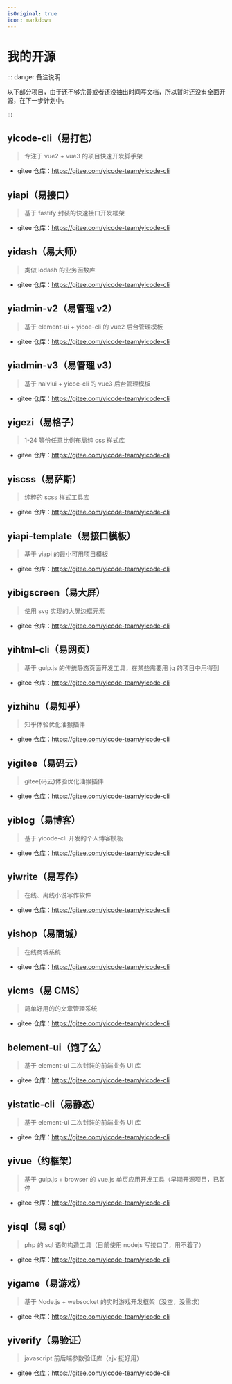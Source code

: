 ```yaml
---
isOriginal: true
icon: markdown
---
```


# 我的开源

::: danger 备注说明

以下部分项目，由于还不够完善或者还没抽出时间写文档，所以暂时还没有全面开源，在下一步计划中。

:::

## yicode-cli（易打包）<Badge text="稳定" type="tip" />

> 专注于 vue2 + vue3 的项目快速开发脚手架

-   gitee 仓库：https://gitee.com/yicode-team/yicode-cli

## yiapi（易接口）<Badge text="稳定" type="tip" />

> 基于 fastify 封装的快速接口开发框架

-   gitee 仓库：https://gitee.com/yicode-team/yicode-cli

## yidash（易大师）<Badge text="30%" type="warning" />

> 类似 lodash 的业务函数库

-   gitee 仓库：https://gitee.com/yicode-team/yicode-cli

## yiadmin-v2（易管理 v2）<Badge text="稳定" type="tip" />

> 基于 element-ui + yicoe-cli 的 vue2 后台管理模板

-   gitee 仓库：https://gitee.com/yicode-team/yicode-cli

## yiadmin-v3（易管理 v3）<Badge text="10%" type="tip" />

> 基于 naiviui + yicoe-cli 的 vue3 后台管理模板

-   gitee 仓库：https://gitee.com/yicode-team/yicode-cli

## yigezi（易格子）<Badge text="稳定" type="tip" />

> 1-24 等份任意比例布局纯 css 样式库

-   gitee 仓库：https://gitee.com/yicode-team/yicode-cli

## yiscss（易萨斯）<Badge text="10%" type="warning" />

> 纯粹的 scss 样式工具库

-   gitee 仓库：https://gitee.com/yicode-team/yicode-cli

## yiapi-template（易接口模板）<Badge text="稳定" type="tip" />

> 基于 yiapi 的最小可用项目模板

-   gitee 仓库：https://gitee.com/yicode-team/yicode-cli

## yibigscreen（易大屏）<Badge text="10%" type="tip" />

> 使用 svg 实现的大屏边框元素

-   gitee 仓库：https://gitee.com/yicode-team/yicode-cli

## yihtml-cli（易网页）<Badge text="稳定" type="tip" />

> 基于 gulp.js 的传统静态页面开发工具，在某些需要用 jq 的项目中用得到

-   gitee 仓库：https://gitee.com/yicode-team/yicode-cli

## yizhihu（易知乎）<Badge text="30%" type="warning" />

> 知乎体验优化油猴插件

-   gitee 仓库：https://gitee.com/yicode-team/yicode-cli

## yigitee（易码云）<Badge text="10%" type="warning" />

> gitee(码云)体验优化油猴插件

-   gitee 仓库：https://gitee.com/yicode-team/yicode-cli

## yiblog（易博客）<Badge text="10%" type="warning" />

> 基于 yicode-cli 开发的个人博客模板

-   gitee 仓库：https://gitee.com/yicode-team/yicode-cli

## yiwrite（易写作）<Badge text="10%" type="warning" />

> 在线、离线小说写作软件

-   gitee 仓库：https://gitee.com/yicode-team/yicode-cli

## yishop（易商城）<Badge text="40%" type="warning" />

> 在线商城系统

-   gitee 仓库：https://gitee.com/yicode-team/yicode-cli

## yicms（易 CMS）<Badge text="10%" type="warning" />

> 简单好用的的文章管理系统

-   gitee 仓库：https://gitee.com/yicode-team/yicode-cli

## belement-ui（饱了么）<Badge text="10%" type="warning" />

> 基于 element-ui 二次封装的前端业务 UI 库

-   gitee 仓库：https://gitee.com/yicode-team/yicode-cli

## yistatic-cli（易静态）<Badge text="暂停" type="danger" />

> 基于 element-ui 二次封装的前端业务 UI 库

-   gitee 仓库：https://gitee.com/yicode-team/yicode-cli

## yivue（约框架）<Badge text="暂停" type="danger" />

> 基于 gulp.js + browser 的 vue.js 单页应用开发工具（早期开源项目，已暂停

-   gitee 仓库：https://gitee.com/yicode-team/yicode-cli

## yisql（易 sql）<Badge text="暂停" type="danger" />

> php 的 sql 语句构造工具（目前使用 nodejs 写接口了，用不着了）

-   gitee 仓库：https://gitee.com/yicode-team/yicode-cli

## yigame（易游戏）<Badge text="暂停" type="danger" />

> 基于 Node.js + websocket 的实时游戏开发框架（没空，没需求）

-   gitee 仓库：https://gitee.com/yicode-team/yicode-cli

## yiverify（易验证）<Badge text="暂停" type="danger" />

> javascript 前后端参数验证库（ajv 挺好用）

-   gitee 仓库：https://gitee.com/yicode-team/yicode-cli
